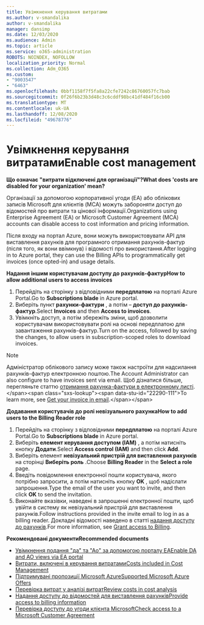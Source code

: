 ```yaml
---
title: Увімкнення керування витратами
ms.author: v-smandalika
author: v-smandalika
manager: dansimp
ms.date: 12/03/2020
ms.audience: Admin
ms.topic: article
ms.service: o365-administration
ROBOTS: NOINDEX, NOFOLLOW
localization_priority: Normal
ms.collection: Adm_O365
ms.custom:
- "9003547"
- "6463"
ms.openlocfilehash: 0bbf1158f7f5fa8a22cfe7242c86760057fc7bab
ms.sourcegitcommit: 0f26f6b23b3d48c3c6cddf98bc41df484f16cb00
ms.translationtype: MT
ms.contentlocale: uk-UA
ms.lasthandoff: 12/08/2020
ms.locfileid: "49678776"
---
```

# <a name="enable-cost-management"></a><span data-ttu-id="22290-102">Увімкнення керування витратами</span><span class="sxs-lookup"><span data-stu-id="22290-102">Enable cost management</span></span>

<span data-ttu-id="22290-103">**Що означає "витрати відключені для організації"?**</span><span class="sxs-lookup"><span data-stu-id="22290-103">**What does 'costs are disabled for your organization' mean?**</span></span>

<span data-ttu-id="22290-104">Організації за допомогою корпоративної угоди (EA) або облікових записів Microsoft для клієнтів (MCA) можуть забороняти доступ до відомостей про витрати та цінової інформації.</span><span class="sxs-lookup"><span data-stu-id="22290-104">Organizations using Enterprise Agreement (EA) or Microsoft Customer Agreement (MCA) accounts can disable access to cost information and pricing information.</span></span>

<span data-ttu-id="22290-105">Після входу на портал Azure, вони можуть використовувати API для виставлення рахунків для програмного отримання рахунків-фактур (після того, як вони ввімкнув) і відомості про використання.</span><span class="sxs-lookup"><span data-stu-id="22290-105">After logging in to Azure portal, they can use the Billing APIs to programmatically get invoices (once opted-in) and usage details.</span></span>

<span data-ttu-id="22290-106">**Надання іншим користувачам доступу до рахунків-фактур**</span><span class="sxs-lookup"><span data-stu-id="22290-106">**How to allow additional users to access invoices**</span></span>

1. <span data-ttu-id="22290-107">Перейдіть на сторінку з відповідними **передплатою** на порталі Azure Portal.</span><span class="sxs-lookup"><span data-stu-id="22290-107">Go to **Subscriptions blade** in Azure portal.</span></span>
2. <span data-ttu-id="22290-108">Виберіть пункт **рахунки-фактури** , а потім – **доступ до рахунків-фактур**.</span><span class="sxs-lookup"><span data-stu-id="22290-108">Select **Invoices** and then **Access to invoices**.</span></span>
3. <span data-ttu-id="22290-109">Увімкніть доступ, а потім збережіть зміни, щоб дозволити користувачам використовувати ролі на основі передплатою для завантаження рахунків-фактур.</span><span class="sxs-lookup"><span data-stu-id="22290-109">Turn on the access, followed by saving the changes, to allow users in subscription-scoped roles to download invoices.</span></span>

> [!NOTE]
> <span data-ttu-id="22290-110">Адміністратор облікового запису може також настроїти для надсилання рахунків-фактур електронною поштою.</span><span class="sxs-lookup"><span data-stu-id="22290-110">The Account Administrator can also configure to have invoices sent via email.</span></span> <span data-ttu-id="22290-111">Щоб дізнатися більше, перегляньте статтю [отримання рахунка-фактури в електронному листі](https://docs.microsoft.com/azure/cost-management-billing/manage/download-azure-invoice-daily-usage-date?).</span><span class="sxs-lookup"><span data-stu-id="22290-111">To learn more, see [Get your invoice in email](https://docs.microsoft.com/azure/cost-management-billing/manage/download-azure-invoice-daily-usage-date?).</span></span>

<span data-ttu-id="22290-112">**Додавання користувачів до ролі невізуального рахунка**</span><span class="sxs-lookup"><span data-stu-id="22290-112">**How to add users to the Billing Reader role**</span></span>

1. <span data-ttu-id="22290-113">Перейдіть на сторінку з відповідними **передплатою** на порталі Azure Portal.</span><span class="sxs-lookup"><span data-stu-id="22290-113">Go to **Subscriptions blade** in Azure portal.</span></span>
2. <span data-ttu-id="22290-114">Виберіть **елемент керування доступом (IAM)** , а потім натисніть кнопку **Додати**.</span><span class="sxs-lookup"><span data-stu-id="22290-114">Select **Access control (IAM)** and then click **Add**.</span></span>
3. <span data-ttu-id="22290-115">Виберіть елемент **невізуальний пристрій для виставлення рахунків** на сторінці **Виберіть роль** .</span><span class="sxs-lookup"><span data-stu-id="22290-115">Choose **Billing Reader** in the **Select a role** page.</span></span>
4. <span data-ttu-id="22290-116">Введіть повідомлення електронної пошти користувача, якого потрібно запросити, а потім натисніть кнопку **OK** , щоб надіслати запрошення.</span><span class="sxs-lookup"><span data-stu-id="22290-116">Type the email of the user you want to invite, and then click **OK** to send the invitation.</span></span>
5. <span data-ttu-id="22290-117">Виконайте вказівки, наведені в запрошенні електронної пошти, щоб увійти в систему як невізуальний пристрій для виставлення рахунків.</span><span class="sxs-lookup"><span data-stu-id="22290-117">Follow instructions provided in the invite email to log in as a billing reader.</span></span> <span data-ttu-id="22290-118">Докладні відомості наведено в статті [надання доступу до рахунків](https://docs.microsoft.com/azure/cost-management-billing/manage/manage-billing-access?WT.mc_id=Portal-Microsoft_Azure_Support#opt-in).</span><span class="sxs-lookup"><span data-stu-id="22290-118">For more information, see [Grant access to Billing](https://docs.microsoft.com/azure/cost-management-billing/manage/manage-billing-access?WT.mc_id=Portal-Microsoft_Azure_Support#opt-in).</span></span>

<span data-ttu-id="22290-119">**Рекомендовані документи**</span><span class="sxs-lookup"><span data-stu-id="22290-119">**Recommended documents**</span></span>

- [<span data-ttu-id="22290-120">Увімкнення подання "да" та "Ао" за допомогою порталу EA</span><span class="sxs-lookup"><span data-stu-id="22290-120">Enable DA and AO views via EA portal</span></span>](https://docs.microsoft.com/azure/cost-management-billing/costs/assign-access-acm-data?WT.mc_id=Portal-Microsoft_Azure_Support#enable-access-to-costs-in-the-ea-portal)
- [<span data-ttu-id="22290-121">Витрати, включені в керування витратами</span><span class="sxs-lookup"><span data-stu-id="22290-121">Costs included in Cost Management</span></span>](https://docs.microsoft.com/azure/cost-management-billing/costs/understand-cost-mgt-data?WT.mc_id=Portal-Microsoft_Azure_Support#costs-included-in-cost-management)
- [<span data-ttu-id="22290-122">Підтримувані пропозиції Microsoft Azure</span><span class="sxs-lookup"><span data-stu-id="22290-122">Supported Microsoft Azure Offers</span></span>](https://docs.microsoft.com/azure/cost-management-billing/costs/understand-cost-mgt-data?WT.mc_id=Portal-Microsoft_Azure_Support#supported-microsoft-azure-offers)
- [<span data-ttu-id="22290-123">Перевірка витрат у аналізі витрат</span><span class="sxs-lookup"><span data-stu-id="22290-123">Review costs in cost analysis</span></span>](https://docs.microsoft.com/azure/cost-management-billing/costs/quick-acm-cost-analysis?WT.mc_id=Portal-Microsoft_Azure_Support&tabs=azure-portal#review-costs-in-cost-analysis)
- [<span data-ttu-id="22290-124">Надання доступу до відомостей для виставлення рахунків</span><span class="sxs-lookup"><span data-stu-id="22290-124">Provide access to billing information</span></span>](https://docs.microsoft.com/azure/cost-management-billing/manage/manage-billing-access?WT.mc_id=Portal-Microsoft_Azure_Support)
- [<span data-ttu-id="22290-125">Перевірка доступу до угоди клієнта Microsoft</span><span class="sxs-lookup"><span data-stu-id="22290-125">Check access to a Microsoft Customer Agreement</span></span>](https://docs.microsoft.com/azure/cost-management-billing/manage/download-azure-invoice-daily-usage-date?WT.mc_id=Portal-Microsoft_Azure_Support#check-access-to-a-microsoft-customer-agreement)






